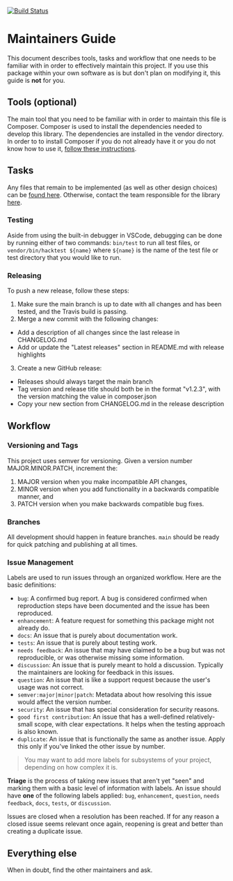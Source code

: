 [//]: # (Created by Jake Polacek on 07/31/2020)

[![Build Status](https://travis-ci.org/slackhq/htmlsanitizer-hack.svg?branch=master)](https://travis-ci.org/slackhq/htmlsanitizer-hack)

# Maintainers Guide

This document describes tools, tasks and workflow that one needs to be familiar with in order to effectively maintain
this project. If you use this package within your own software as is but don't plan on modifying it, this guide is
**not** for you.

## Tools (optional)

The main tool that you need to be familiar with in order to maintain this file is Composer. Composer is used to install the dependencies needed to develop this library. The dependencies are installed in the vendor directory. In order to to install Composer if you do not already have it or you do not know how to use it, [follow these instructions](https:/getcomposer.org/download/).

## Tasks

Any files that remain to be implemented (as well as other design choices) can be [found here](design_choices.md). Otherwise, contact the team responsible for the library [here](htmlsanitizer-hack@slack-corp.com).

### Testing

Aside from using the built-in debugger in VSCode, debugging can be done by running either of two commands:
`bin/test` to run all test files, or
`vendor/bin/hacktest ${name}` where `${name}` is the name of the test file or test directory that you would like to run. 

### Releasing

To push a new release, follow these steps:

1. Make sure the main branch is up to date with all changes and has been tested, and the Travis build is passing.
2. Merge a new commit with the following changes:
- Add a description of all changes since the last release in CHANGELOG.md
- Add or update the "Latest releases" section in README.md with release highlights
3. Create a new GitHub release:
- Releases should always target the main branch
- Tag version and release title should both be in the format "v1.2.3", with the version matching the value in composer.json
- Copy your new section from CHANGELOG.md in the release description

## Workflow

### Versioning and Tags

This project uses semver for versioning.
Given a version number MAJOR.MINOR.PATCH, increment the:

1. MAJOR version when you make incompatible API changes,
2. MINOR version when you add functionality in a backwards compatible manner, and
3. PATCH version when you make backwards compatible bug fixes.

### Branches

All development should happen in feature branches. `main` should be ready for quick patching and publishing at all times.

### Issue Management

Labels are used to run issues through an organized workflow. Here are the basic definitions:

*  `bug`: A confirmed bug report. A bug is considered confirmed when reproduction steps have been
   documented and the issue has been reproduced.
*  `enhancement`: A feature request for something this package might not already do.
*  `docs`: An issue that is purely about documentation work.
*  `tests`: An issue that is purely about testing work.
*  `needs feedback`: An issue that may have claimed to be a bug but was not reproducible, or was otherwise missing some information.
*  `discussion`: An issue that is purely meant to hold a discussion. Typically the maintainers are looking for feedback in this issues.
*  `question`: An issue that is like a support request because the user's usage was not correct.
*  `semver:major|minor|patch`: Metadata about how resolving this issue would affect the version number.
*  `security`: An issue that has special consideration for security reasons.
*  `good first contribution`: An issue that has a well-defined relatively-small scope, with clear expectations. It helps when the testing approach is also known.
*  `duplicate`: An issue that is functionally the same as another issue. Apply this only if you've linked the other issue by number.

> You may want to add more labels for subsystems of your project, depending on how complex it is.

**Triage** is the process of taking new issues that aren't yet "seen" and marking them with a basic
level of information with labels. An issue should have **one** of the following labels applied:
`bug`, `enhancement`, `question`, `needs feedback`, `docs`, `tests`, or `discussion`.

Issues are closed when a resolution has been reached. If for any reason a closed issue seems
relevant once again, reopening is great and better than creating a duplicate issue.

## Everything else

When in doubt, find the other maintainers and ask.
